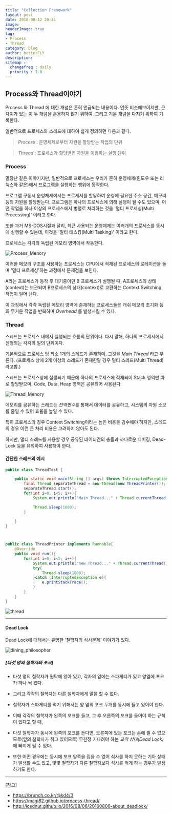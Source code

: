 ```yaml
---
title: "Collection Framework"
layout: post
date: 2018-08-12 20:44
image: 
headerImage: true
tag:
- Process
- Thread
category: blog
author: betterFLY
description:
sitemap :
  changefreq : daily
  priority : 1.0
---
```


## Process와 Thread이야기
Process 와 Thread 에 대한 개념은 흔히 언급되는 내용이다.
언뜻 비슷해보이지만, 큰 차이가 있는 이 두 개념을 혼용하지 않기 위하여.
그리고 기본 개념을 다지기 위하여 기록한다.

일반적으로 프로세스와 스레드에 대하여 쉽게 정의하면 다음과 같다.

>*Process* : 운영체제로부터 자원을 할당받는 작업의 단위

>*Thread* : 프로세스가 할당받은 자원을 이용하는 실행 단위


### Process
말장난 같은 이야기지만, 일반적으로 프로세스는 우리가 흔히 운영체제(윈도우 또는 리눅스와 같은)에서 프로그램을 실행하는 행위에 동작한다.

프로그램 구동시 운영체제에서는 프로세서를 할당하여 운영에 필요한 주소 공간, 메모리 등의 자원을 할당받는다. 프로그램은 하나의 프로세스에 의해 실행이 될 수도 있으며, 
어떤 작업을 하나 이상의 프로세스에서 병렬로 처리하는 것을 '멀티 프로세싱(Multi Processing)' 이라고 한다.

또한 과거 MS-DOS시절과 달리, 최근 사용되는 운영체제는 여러개의 프로세스를 동시에 실행할 수 있는데, 이것을 '멀티 태스킹(Multi Tasking)' 이라고 한다.

프로세스는 각각의 독립된 메모리 영역에서 작동한다.
 
![Process_Menory](/assets/images/180812/memory_organization.jpg)

이러한 메모리 구조를 사용하는 프로세스는 CPU에서 적재된 프로세스의 로테이션을 돌며 '멀티 프로세싱'하는 과정에서 문제점을 보인다.

A라는 프로세스가 동작 후 대기중이던 B 프로세스가 실행될 때, A프로세스의 상태(context)는 보관되며 B프로세스의 상태(context)로 교환하는 Context Switching 작업이 일어 난다.

이 과정에서 각각 독립된 메모리 영역에 존재하는 프로세스들은 캐쉬 메모리 초기화 등의 무거운 작업을 반복하며 *Overhead* 를 발생시킬 수 있다.


### Thread
스레드는 프로세스 내에서 실행되는 흐름의 단위이다. 다시 말해, 하나의 프로세서에서 진행되는 각각의 일의 단위이다.

기본적으로 프로세스 당 최소 1개의 스레드가 존재하며, 그것을 *Main Thread* 라고 부른다. (프로세스 상에 2개 이상의 스레드가 존재한달 경우 멀티 스레드(Multi Thread)라고함.)

스레드는 프로세스상에 실행되기 때문에 하나의 프로세스에 적재되어 Stack 영역만 따로 할당받으며, Code, Data, Heap 영역은 공유되어 사용된다.

![Thread_Menory](/assets/images/180812/thread_container.png)

메모리를 공유하는 스레드는 *전역변수*를 통해서 데이터를 공유하고, 시스템의 자원 소모를 줄일 수 있어 효율을 높일 수 있다.

특히 프로세스의 경우 Context Switching이라는 높은 비용을 감수해야 하지만, 스레드의 경우 이런 큰 처리 비용은 고려하지 않아도 된다.

하지만, 멀티 스레드를 사용할 경우 공유된 데이터간의 충돌과 까다로운 디버깅, Dead-Lock 등을 유의하여 사용해야 한다.


#### 간단한 스레드의 예시

~~~java
public class ThreadTest {

    public static void main(String [] args) throws InterruptedException{
        final Thread separateThread = new Thread(new ThreadPrinter());
        separateThread.start();
        for(int i=0; i<5; i++){
            System.out.println("Main Thread..." + Thread.currentThread().getName());

            Thread.sleep(1000);
        }

    }
}



public class ThreadPrinter implements Runnable{
    @Override
    public void run(){
        for(int i=0; i<5; i++){
            System.out.println("new Thread..." + Thread.currentThread().getName());
            try{
                Thread.sleep(1000);
            }catch (InterruptedException e){
                e.printStackTrace();
            }
        }
    }
}

~~~
![thread](/assets/images/180812/thread_test.png)

---

#### Dead Lock
Dead Lock에 대해서는 유명한 '철학자의 식사문제' 이야기가 있다.

![dining_philosopher](/assets/images/180812/An_illustration_of_the_dining_philosophers_problem.png)

##### [다섯 명의 철학자와 포크]

- 다섯 명의 철학자가 원탁에 앉아 있고, 각자의 앞에는 스파게티가 있고 양옆에 포크가 하나 씩 있다. 

- 그리고 각각의 철학자는 다른 철학자에게 말을 할 수 없다. 

- 철학자가 스파게티를 먹기 위해서는 양 옆의 포크 두개를 동시에 들고 있어야 한다. 

- 이때 각각의 철학자가 왼쪽의 포크를 들고, 그 후 오른쪽의 포크를 들어야 하는 규칙이 있다고 할 때, 

- 다섯 철학자가 동시에 왼쪽의 포크를 든다면, 오른쪽에 있는 포크는 손에 쥘 수 없으므로(옆의 철학자가 쥐고 있이므로) 무한정 기다려야 하는 *교착 상태(Dead Lock)* 에 빠지게 될 수 있다.

- 또한 어떤 경우에는 동시에 포크 양쪽을 집을 수 없어 식사를 하지 못하는 기아 상태가 발생할 수도 있고, 몇몇 철학자가 다른 철학자보다 식사를 적게 하는 경우가 발생하기도 한다.

---

[참고]
- https://brunch.co.kr/@kd4/3
- https://magi82.github.io/process-thread/
- http://icednut.github.io/2016/08/06/20160806-about_deadlock/

